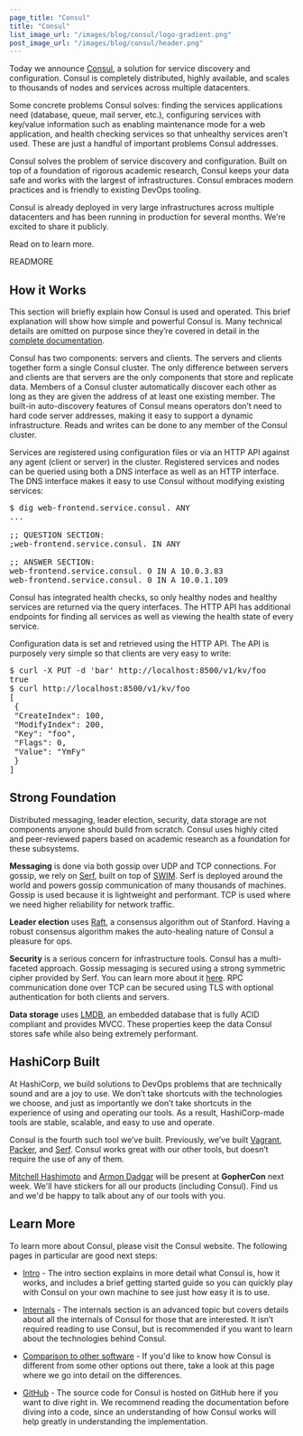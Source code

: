 ```yaml
---
page_title: "Consul"
title: "Consul"
list_image_url: "/images/blog/consul/logo-gradient.png"
post_image_url: "/images/blog/consul/header.png"
---
```


Today we announce [Consul](http://www.consul.io), a solution for service discovery and
configuration. Consul is completely distributed, highly available, and scales
to thousands of nodes and services across multiple datacenters.

Some concrete problems Consul solves: finding the services applications need
(database, queue, mail server, etc.), configuring services with key/value
information such as enabling maintenance mode for a web application, and
health checking services so that unhealthy services aren’t used. These are
just a handful of important problems Consul addresses.

Consul solves the problem of service discovery and configuration.
Built on top of a foundation of rigorous academic research, Consul keeps your
data safe and works with the largest of infrastructures. Consul embraces
modern practices and is friendly to existing DevOps tooling.

Consul is already deployed in very large infrastructures across multiple
datacenters and has been running in production for several months. We’re
excited to share it publicly.

Read on to learn more.

READMORE

## How it Works

This section will briefly explain how Consul is used and operated. This brief
explanation will show how simple and powerful Consul is. Many technical details
are omitted on purpose since they’re covered in detail in the
[complete documentation](http://www.consul.io/docs/index.html).

Consul has two components: servers and clients. The servers and clients
together form a single Consul cluster. The only difference between servers
and clients are that servers are the only components that store and replicate
data. Members of a Consul cluster automatically discover each other as long as
they are given the address of at least one existing member. The built-in
auto-discovery features of Consul means operators don’t need to hard code server
addresses, making it easy to support a dynamic infrastructure. Reads and
writes can be done to any member of the Consul cluster.

Services are registered using configuration files or via an HTTP API against
any agent (client or server) in the cluster. Registered services and nodes
can be queried using both a DNS interface as well as an HTTP interface. The
DNS interface makes it easy to use Consul without modifying existing services:

<pre class="prettyprint">
$ dig web-frontend.service.consul. ANY
...

;; QUESTION SECTION:
;web-frontend.service.consul. IN ANY

;; ANSWER SECTION:
web-frontend.service.consul. 0 IN A 10.0.3.83
web-frontend.service.consul. 0 IN A 10.0.1.109
</pre>

Consul has integrated health checks, so only healthy nodes and healthy
services are returned via the query interfaces. The HTTP API has additional
endpoints for finding all services as well as viewing the health state of
every service.

Configuration data is set and retrieved using the HTTP API. The API is
purposely very simple so that clients are very easy to write:

<pre class="prettyprint">
$ curl -X PUT -d 'bar' http://localhost:8500/v1/kv/foo
true
$ curl http://localhost:8500/v1/kv/foo
[
 {
 "CreateIndex": 100,
 "ModifyIndex": 200,
 "Key": "foo",
 "Flags": 0,
 "Value": "YmFy"
 }
]
</pre>

## Strong Foundation

Distributed messaging, leader election, security, data storage are not
components anyone should build from scratch. Consul uses highly cited and
peer-reviewed papers based on academic research as a foundation for these
subsystems.

**Messaging** is done via both gossip over UDP and TCP connections. For gossip,
we rely on
[Serf](http://www.serfdom.io), built on top of
[SWIM](http://www.cs.cornell.edu/~asdas/research/dsn02-swim.pdf). Serf is
deployed around
the world and powers gossip communication of many thousands of machines.
Gossip is used because it is lightweight and performant.
TCP is used where we need higher reliability for network traffic.

**Leader election** uses
[Raft](https://ramcloud.stanford.edu/wiki/download/attachments/11370504/raft.pdf),
a consensus algorithm out of Stanford.
Having a robust consensus algorithm makes the auto-healing nature of Consul a
pleasure for ops.

**Security** is a serious concern for infrastructure tools. Consul has a
multi-faceted approach. Gossip messaging is secured using a strong symmetric
cipher provided by Serf. You can learn more about it
[here](http://www.consul.io/docs/internals/security.html). RPC
communication done over TCP can be secured using TLS with optional
authentication for both clients and servers.

**Data storage** uses
[LMDB](http://symas.com/mdb/), an embedded database that is fully ACID
compliant and provides MVCC. These properties keep the data Consul stores
safe while also being extremely performant.

## HashiCorp Built

At HashiCorp, we build solutions to DevOps problems that are technically
sound and are a joy to use. We don’t take shortcuts with the technologies
we choose, and just as importantly we don’t take shortcuts in the
experience of using and operating our tools. As a result, HashiCorp-made tools
are stable, scalable, and easy to use and operate.

Consul is the fourth such tool we’ve built. Previously, we’ve built
[Vagrant](http://www.vagrantup.com),
[Packer](http://www.packer.io), and
[Serf](http://www.serfdom.io).
Consul works great with our other tools, but doesn’t require the use of
any of them.

[Mitchell Hashimoto](https://github.com/mitchellh) and
[Armon Dadgar](https://github.com/armon) will be present at **GopherCon**
next week. We'll have stickers for all our products (including Consul).
Find us and we'd be happy to talk about any of our tools with you.

## Learn More

To learn more about Consul, please visit the Consul website. The
following pages in particular are good next steps:

* [Intro](http://www.consul.io/intro/index.html) -
  The intro section explains in more detail what Consul is,
  how it works, and includes a brief getting started guide so you can
  quickly play with Consul on your own machine to see just how easy it
  is to use.

* [Internals](http://www.consul.io/docs/internals/index.html) -
  The internals section is an advanced topic but covers
  details about all the internals of Consul for those that are interested.
  It isn’t required reading to use Consul, but is recommended if you want to
  learn about the technologies behind Consul.

* [Comparison to other software](http://www.consul.io/intro/vs/index.html) -
  If you'd like to know how Consul is different from some other options
  out there, take a look at this page where we go into detail on the
  differences.

* [GitHub](https://github.com/hashicorp/consul) -
  The source code for Consul is hosted on GitHub here if you want to
  dive right in. We recommend reading the documentation before diving into a
  code, since an understanding of how Consul works will help greatly in
  understanding the implementation.
